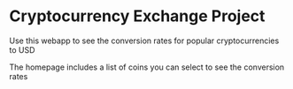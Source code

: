 # Cryptocurrency Exchange Project

Use this webapp to see the conversion rates for popular cryptocurrencies to USD

The homepage includes a list of coins you can select to see the conversion rates

